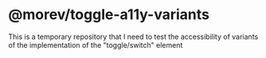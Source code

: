 # @morev/toggle-a11y-variants

This is a temporary repository that I need to test the accessibility of variants of the implementation of the "toggle/switch" element
